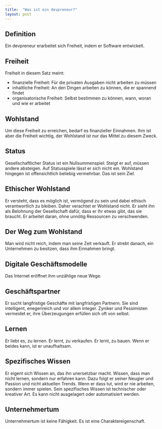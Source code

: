 ```yaml
---
title:  "Was ist ein devpreneur?"
layout: post
---
```


## Definition

Ein devpreneur erarbeitet sich Freiheit, indem er Software entwickelt.

## Freiheit

Freiheit in diesem Satz meint:
- finanzielle Freiheit: Für die privaten Ausgaben nicht arbeiten zu müssen
- inhaltliche Freiheit: An den Dingen arbeiten zu können, die er spannend findet
- organisatorische Freiheit: Selbst bestimmen zu können, wann, woran und wie er arbeitet

## Wohlstand

Um diese Freiheit zu erreichen, bedarf es finanzieller Einnahmen.
Ihm ist aber die Freiheit wichtig, der Wohlstand ist nur das Mittel zu diesem Zweck.

## Status

Gesellschaftlicher Status ist ein Nullsummenspiel: 
Steigt er auf, müssen andere absteigen. 
Auf Statusspiele lässt er sich nicht ein.
Wohlstand hingegen ist offensichtlich beliebig vermehrbar. 
Das ist sein Ziel.

## Ethischer Wohlstand

Er versteht, dass es möglich ist, vermögend zu sein und dabei ethisch verantwortlich zu bleiben.
Daher verachtet er Wohlstand nicht.
Er sieht ihn als Belohnung der Gesellschaft dafür, dass er ihr etwas gibt, das sie braucht.
Er arbeitet daran, ohne unnötig Ressourcen zu verschwenden.

## Der Weg zum Wohlstand

Man wird nicht reich, indem man seine Zeit verkauft.
Er strebt danach, ein Unternehmen zu besitzen, dass ihm Einnahmen bringt.

## Digitale Geschäftsmodelle

Das Internet eröffnet ihm unzählige neue Wege.

## Geschäftspartner

Er sucht langfristige Geschäfte mit langfristigen Partnern.
Sie sind intelligent, enegerireich und vor allem integer.
Zyniker und Pessimisten vermeidet er, ihre Überzeugungen erfüllen sich oft von selbst.

## Lernen

Er liebt es, zu lernen.
Er lernt, zu verkaufen.
Er lernt, zu bauen.
Wenn er beides kann, ist er unaufhaltsam.

## Spezifisches Wissen

Er eigent sich Wissen an, das ihn unersetzbar macht.
Wissen, dass man nicht lernen, sondern nur erfahren kann.
Dazu folgt er seiner Neugier und Passion und nicht aktuellen Trends.
Wenn er dass tut, wird er nie arbeiten, sondern immer spielen.
Sein spezifisches Wissen ist technischer oder kreativer Art.
Es kann nicht ausgelagert oder automatisiert werden.

## Unternehmertum

Unternehmertum ist keine Fähigkeit.
Es ist eine Charaktereigenschaft.


